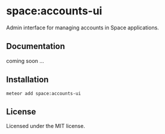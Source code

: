 # space:accounts-ui
Admin interface for managing accounts in Space applications.

## Documentation
coming soon …

## Installation
`meteor add space:accounts-ui`

## License
Licensed under the MIT license.
